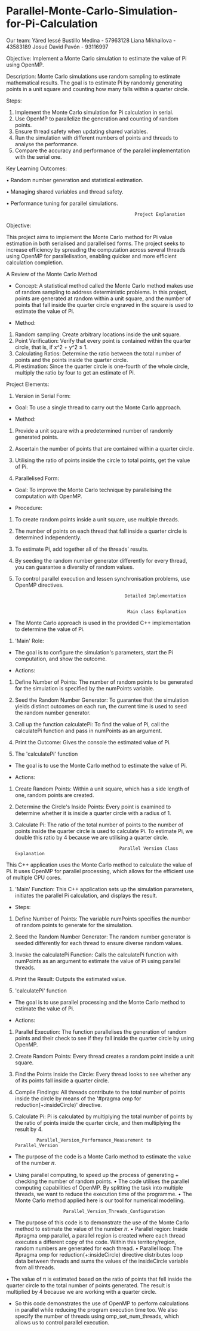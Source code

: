 # Parallel-Monte-Carlo-Simulation-for-Pi-Calculation

Our team: 
Yáred Iessé Bustillo Medina - 57963128
Liana Mikhailova - 43583189
Josué David Pavón - 93116997


Objective: Implement a Monte Carlo simulation to estimate the value of Pi using OpenMP.

Description: Monte Carlo simulations use random sampling to estimate mathematical results. The goal is to estimate Pi by randomly generating points in a unit square and counting how many falls within a quarter circle.

Steps:
1.	Implement the Monte Carlo simulation for Pi calculation in serial.
2.	Use OpenMP to parallelize the generation and counting of random points.
3.	Ensure thread safety when updating shared variables.
4.	Run the simulation with different numbers of points and threads to analyse the performance.
5.	Compare the accuracy and performance of the parallel implementation with the serial one.

Key Learning Outcomes:

•	Random number generation and statistical estimation.

•	Managing shared variables and thread safety.

•	Performance tuning for parallel simulations.


                                                    Project Explanation 

Objective:

This project aims to implement the Monte Carlo method for Pi value estimation in both serialised and parallelised forms. The project seeks to increase efficiency by spreading the computation across several threads using OpenMP for parallelisation, enabling quicker and more efficient calculation completion.

A Review of the Monte Carlo Method 

- Concept: A statistical method called the Monte Carlo method makes use of random sampling to address deterministic problems. In this project, points are generated at random within a unit square, and the number of points that fall inside the quarter circle engraved in the square is used to estimate the value of Pi.

- Method:
1. Random sampling: Create arbitrary locations inside the unit square.
2. Point Verification: Verify that every point is contained within the quarter circle, that is, if x^2 + y^2 ≤ 1.
3. Calculating Ratios: Determine the ratio between the total number of points and the points inside the quarter circle.
4. Pi estimation: Since the quarter circle is one-fourth of the whole circle, multiply the ratio by four to get an estimate of Pi.

Project Elements:

1. Version in Serial Form:
- Goal: To use a single thread to carry out the Monte Carlo approach.

- Method:
1. Provide a unit square with a predetermined number of randomly generated points.
2. Ascertain the number of points that are contained within a quarter circle.
3. Utilising the ratio of points inside the circle to total points, get the value of Pi.

2. Parallelised Form:
- Goal: To improve the Monte Carlo technique by parallelising the computation with OpenMP.

- Procedure:
1. To create random points inside a unit square, use multiple threads.
2. The number of points on each thread that fall inside a quarter circle is determined independently.
3. To estimate Pi, add together all of the threads' results.
4. By seeding the random number generator differently for every thread, you can guarantee a diversity of random values.
5. To control parallel execution and lessen synchronisation problems, use OpenMP directives.


                                                Detailed Implementation


                                                 Main class Explanation

- The Monte Carlo approach is used in the provided C++ implementation to determine the value of Pi.

1. 'Main' Role: 
- The goal is to configure the simulation's parameters, start the Pi computation, and show the outcome.

- Actions:
1. Define Number of Points: The number of random points to be generated for the simulation is specified by the numPoints variable.
2. Seed the Random Number Generator: To guarantee that the simulation yields distinct outcomes on each run, the current time is used
  to seed the random number generator.
3. Call up the function calculatePi: To find the value of Pi, call the calculatePi function and pass in numPoints as an argument.
4. Print the Outcome: Gives the console the estimated value of Pi.

2. The 'calculatePi' function
- The goal is to use the Monte Carlo method to estimate the value of Pi.

- Actions:
1. Create Random Points: Within a unit square, which has a side length of one, random points are created.
2. Determine the Circle's Inside Points: Every point is examined to determine whether it is inside a quarter circle with a radius of 1.
3. Calculate Pi: The ratio of the total number of points to the number of points inside the quarter circle is used to calculate Pi. To
estimate Pi, we double this ratio by 4 because we are utilising a quarter circle.


                                              Parallel Version Class Explanation 

This C++ application uses the Monte Carlo method to calculate the value of Pi. It uses OpenMP for parallel processing, which allows for the efficient use of multiple CPU cores. 
 
1. 'Main' Function: This C++ application sets up the simulation parameters, initiates the parallel Pi calculation, and displays the result. 

- Steps:
1. Define Number of Points: The variable numPoints specifies the number of random points to generate for the simulation.
2. Seed the Random Number Generator: The random number generator is seeded differently for each thread to ensure diverse random values.
3. Invoke the calculatePi Function: Calls the calculatePi function with numPoints as an argument to estimate the value of Pi using
parallel threads.
4. Print the Result: Outputs the estimated value.

2. 'calculatePi' function
- The goal is to use parallel processing and the Monte Carlo method to estimate the value of Pi.

- Actions:
1. Parallel Execution: The function parallelises the generation of random points and their check to see if they fall inside the quarter
circle by using OpenMP.
2. Create Random Points: Every thread creates a random point inside a unit square.
3. Find the Points Inside the Circle: Every thread looks to see whether any of its points fall inside a quarter circle.
4. Compile Findings: All threads contribute to the total number of points inside the circle by means of the '#pragma omp for
reduction(+:insideCircle)' directive.
5. Calculate Pi: Pi is calculated by multiplying the total number of points by the ratio of points inside the quarter circle, and then
multiplying the result by 4.


               Parallel_Version_Performance_Measurement to Parallel_Version

- The purpose of the code is a Monte Carlo method to estimate the value of the number 𝜋.
* Using parallel computing, to speed up the process of generating + checking the number of random points.
  • The code utilises the parallel computing capabilities of OpenMP.
By splitting the task into multiple threads, we want to reduce the execution time of the programme.
• The Monte Carlo method applied here is our tool for numerical modelling.


                        Parallel_Version_Threads_Configuration

- The purpose of this code is to demonstrate the use of the Monte Carlo method to estimate the value of the number 𝜋.
• Parallel region: Inside #pragma omp parallel, a parallel region is created where each thread executes a different copy of the code.
 Within this territory/region, random numbers are generated for each thread.
• Parallel loop: The #pragma omp for reduction(+:insideCircle)
directive distributes loop data between threads and sums the values of the insideCircle variable from all threads.

• The value of π is estimated based on the ratio of points that fell inside the quarter circle to the total number of points generated.
 The result is multiplied by 4 because we are working with a quarter circle.
- So this code demonstrates the use of OpenMP to perform calculations in parallel while reducing the program execution time too.
  We also specify the number of threads using omp_set_num_threads, which allows us to control parallel execution.
